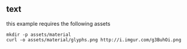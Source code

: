 ## text

this example requires the following assets

```
mkdir -p assets/material
curl -o assets/material/glyphs.png http://i.imgur.com/g3BuhOi.png
```
